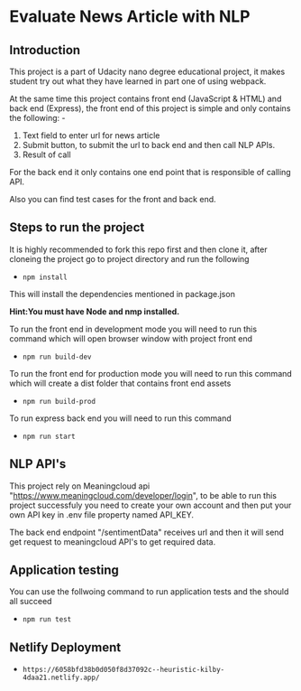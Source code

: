 # Evaluate News Article with NLP

## Introduction
This project is a part of Udacity nano degree educational project, it makes student try out what they have learned in part one of using webpack.

At the same time this project contains front end (JavaScript & HTML) and back end (Express), the front end of this project is simple and only contains the following: -

1. Text field to enter url for news article 
2. Submit button, to submit the url to back end and then call NLP APIs.
3. Result of call

For the back end it only contains one end point that is responsible of calling API.

Also you can find test cases for the front and back end.

## Steps to run the project

It is highly recommended to fork this repo first and then clone it, after cloneing the project go to project directory and run the following

- `npm install`

This will install the dependencies mentioned in package.json

**Hint:You must have Node and nmp installed.**

To run the front end in development mode you will need to run this command which will open browser window with project front end

- `npm run build-dev`

To run the front end for production mode you will need to run this command which will create a dist folder that contains front end assets

- `npm run build-prod`

To run express back end you will need to run this command

- `npm run start`

## NLP API's

This project rely on Meaningcloud api "https://www.meaningcloud.com/developer/login", to be able to run this project successfuly you need to create your own account and then put your own API key in .env file property named API_KEY.

The back end endpoint "/sentimentData" receives url and then it will send get request to meaningcloud API's to get required data.

## Application testing
You can use the follwoing command to run application tests and the should all succeed 

- `npm run test`

## Netlify Deployment
- `https://6058bfd38b0d050f8d37092c--heuristic-kilby-4daa21.netlify.app/`
